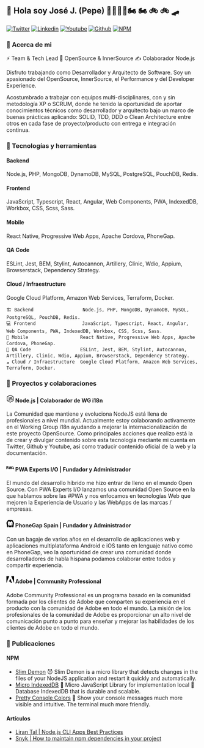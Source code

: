 ## 👋 Hola soy José J. (Pepe) 👨🏻‍💻🔬🏍 🏍️ 🚲 🚲 🛹

[![Twitter](https://img.shields.io/website?url=https%3A%2F%2Fx.com%2FJoseJ_PR&down_message=%20%20&style=flat-square&logo=x&label=JoseJ_PR&labelColor=%23000000&color=%23000000)](https://www.linkedin.com/in/josejpr/)
[![Linkedin](https://img.shields.io/website?url=https%3A%2F%2Fwww.linkedin.com%2Fin%2Fjosejpr&down_message=%20%20&style=flat-square&logo=linkedin&label=JoseJPR&labelColor=%230A66C2&color=%230A66C2)](https://www.linkedin.com/in/josejpr/)
[![Youtube](https://img.shields.io/website?url=https%3A%2F%2Fyoutube.com%2F%40JoseJPR&up_message=%20&down_message=%20%20&style=flat-square&logo=youtube&label=JoseJPR&labelColor=%23FF0000&color=%23FF0000)](https://www.youtube.com/@JoseJPR/)
[![Github](https://img.shields.io/website?url=https%3A%2F%2Fgithub.com%2FJoseJPR&up_message=%20&down_message=%20%20&style=flat-square&logo=github&label=JoseJPR&labelColor=%23181717&color=%23181717)](https://github.com/JoseJPR/)
[![NPM](https://img.shields.io/website?url=https%3A%2F%2Fwww.npmjs.com%2F~josejpr&up_message=%20&up_color=%23CB3837&style=flat-square&logo=npm&label=josejpr&labelColor=%23CB3837&color=%23CB3837)](https://www.npmjs.com/~josejpr)

### 📝 Acerca de mi

⚡️ Team & Tech Lead 🥑 OpenSource & InnerSource ✍️ Colaborador Node.js

Disfruto trabajando como Desarrollador y Arquitecto de Software. Soy un apasionado del OpenSource, InnerSource, el Performance y del Developer Experience.

Acostumbrado a trabajar con equipos multi-disciplinares, con y sin metodología XP o SCRUM, donde he tenido la oportunidad de aportar conocimientos técnicos como desarrollador y arquitecto bajo un marco de buenas prácticas aplicando: SOLID, TDD, DDD o Clean Architecture entre otros en cada fase de proyecto/producto con entrega e integración continua.

### 🔧 Tecnologías y herramientas

#### Backend
Node.js, PHP, MongoDB, DynamoDB, MySQL, PostgreSQL, PouchDB, Redis.
#### Frontend
JavaScript, Typescript, React, Angular, Web Components, PWA, IndexedDB, Workbox, CSS, Scss, Sass.
#### Mobile
React Native, Progressive Web Apps, Apache Cordova, PhoneGap.
#### QA Code
ESLint, Jest, BEM, Stylint, Autocannon, Artillery, Clinic, Wdio, Appium, Browserstack, Dependency Strategy.
#### Cloud / Infraestructure
Google Cloud Platform, Amazon Web Services, Terraform, Docker.

```text
🏗️ Backend                  Node.js, PHP, MongoDB, DynamoDB, MySQL, PostgreSQL, PouchDB, Redis.
💻 Frontend                 JavaScript, Typescript, React, Angular, Web Components, PWA, IndexedDB, Workbox, CSS, Scss, Sass.
📱 Mobile                   React Native, Progressive Web Apps, Apache Cordova, PhoneGap.
🐛 QA Code                  ESLint, Jest, BEM, Stylint, Autocannon, Artillery, Clinic, Wdio, Appium, Browserstack, Dependency Strategy.
☁️ Cloud / Infraestructure  Google Cloud Platform, Amazon Web Services, Terraform, Docker.
```

### 📝 Proyectos y colaboraciones

#### <img src="nodejs.svg" alt="PWA Experts" width="20"/> Node.js | Colaborador de WG i18n
La Comunidad que mantiene y evoluciona NodeJS está llena de profesionales a nivel mundial. Actualmente estoy colaborando activamente en el Working Group i18n ayudando a mejorar la internacionalización de este proyecto OpenSource. Como principales acciones que realizo está la de crear y divulgar contenido sobre esta tecnología mediante mi cuenta en Twitter, Github y Youtube, así como traducir contenido oficial de la web y la documentación.

#### <img src="pwa.svg" alt="PWA Experts" width="20"/> PWA Experts I/O | Fundador y Administrador
El mundo del desarrollo híbrido me hizo entrar de lleno en el mundo Open Source. Con PWA Experts I/O lanzamos una comunidad Open Source en la que hablamos sobre las #PWA y nos enfocamos en tecnologías Web que mejoren la Experiencia de Usuario y las WebApps de las marcas / empresas.

#### <img src="cordova.svg" alt="Apache Cordova" width="20"/> PhoneGap Spain | Fundador y Administrador
Con un bagaje de varios años en el desarrollo de aplicaciones web y aplicaciones multiplataforma Android e iOS tanto en lenguaje nativo como en PhoneGap, veo la oportunidad de crear una comunidad donde desarrolladores de habla hispana podamos colaborar entre todos y compartir experiencia.

#### <img src="adobe.svg" alt="Apache Cordova" width="20"/> Adobe | Community Professional
Adobe Community Professional es un programa basado en la comunidad formada por los clientes de Adobe que comparten su experiencia en el producto con la comunidad de Adobe en todo el mundo. La misión de los profesionales de la comunidad de Adobe es proporcionar un alto nivel de comunicación punto a punto para enseñar y mejorar las habilidades de los clientes de Adobe en todo el mundo.

### 📝 Publicaciones

#### NPM
* [Slim Demon](...) 😈 Slim Demon is a micro library that detects changes in the files of your NodeJS application and restart it quickly and automatically.
* [Micro IndexedDB](...) 💎 Micro JavaScript Library for implementation local 💾 Database IndexedDB that is durable and scalable.
* [Pretty Console Colors](...) 🌈 Show your console messages much more visible and intuitive. The terminal much more friendly.

#### Artículos
* [Liran Tal | Node.js CLI Apps Best Practices](https://github.com/lirantal/nodejs-cli-apps-best-practices)
* [Snyk | How to maintain npm dependencies in your project](https://snyk.io/blog/how-to-maintain-npm-dependencies-in-your-project/)
